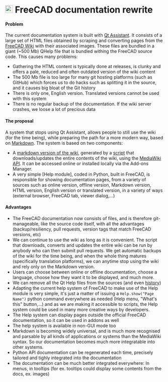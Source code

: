 # <img src="https://www.freecad.org/images/loader-freecad.gif" height="24" /> FreeCAD documentation rewrite



#### Problem

The current documentation system is built with [Qt Assistant](https://doc.qt.io/qt-5/assistant-quick-guide.html). It consists of a large set of HTML files obtained by scraping and converting pages from the [FreeCAD Wiki][Wiki] with their associated images. These files are bundled in a giant (~500 Mb) QHelp file that is bundled withing the FreeCAD source code. This causes many problems:

* Gathering the HTML content is typically done at releases, is clunky and offers a pale, reduced and often outdated version of the wiki content
* The 500 Mb file is too large for many git hosting platforms (such as GitHub) which forces us to do hacks such as splitting it in the source, and it causes big bloat of the Git history
* There is only one, English version. Translated versions cannot be used with this system
* There is no regular backup of the documentation. If the wiki server crashes, we loose a lot of precious data



#### The proposal

A system that stops using Qt Assistant, allows people to still use the wiki (for the time being), while preparing the path for a more modern way, based on [Markdown](https://en.wikipedia.org/wiki/Markdown). The system is based on two components:

* A [markdown version of the wiki](https://github.com/FreeCAD/FreeCAD-documentation), generated by a [script](https://github.com/FreeCAD/FreeCAD-documentation/blob/main/migrate.py) that downloads/updates the entire contents of the wiki, using the [MediaWiki API](https://www.mediawiki.org/wiki/API:Main_page). It can be accessed online or installed locally via the Add-ons Manager.
* A very simple [Help module], coded in Python, built in FreeCAD, is responsible for showing documentation pages, from a variety of sources such as online version, offline version, Markdown version, HTML version, English version or translated version, in a variety of ways (external browser, FreeCAD tab, viewer dialog,...)



#### Advantages

* The FreeCAD documentation now consists of files, and is therefore git-manageable, like the source code itself, with all the advantages (backup/resiliency, pull requests, version tags that match FreeCAD versions, etc)
* We can continue to use the wiki as long as it is convenient. The script that downloads, converts and updates the entire wiki can be run by anybody who can then submit pull requests. We get automatic backups of the wiki for the time being, and when the whole thing matures (specifically translation platforms), we can anytime stop using the wiki and rely only on the Markdown version.
* Users can choose between online or offline documentation, choose a language, choose how they want it to be displayed, and much more.
* We can remove all the Qt Help files from the sources (and even [history](https://docs.github.com/en/authentication/keeping-your-account-and-data-secure/removing-sensitive-data-from-a-repository))
* Adapting the current help system of FreeCAD to make use of the Help module is very simple, it's just a matter of issuing a `Help.show("Page Name")` python command everywhere as needed (Help menu, "What's this" button,...) and as we are making it accessible to scripts, the Help system could be used in many more creative ways by developers.
* The Help system can display pages outside the official FreeCAD documentation, so it can be used in addons as well
* The help system is available in non-GUI mode too
* Markdown is becoming widely universal, and is much more recognised and parsable by all kinds of applications or systems than the MediaWiki syntax. So our documentation becomes much more integratable into other systems.
* Python API documentation can be regenerated each time, precisely tailored and tighly integrated into the documentation
* The documentation can be much better integrated everywhere: In menus, in tooltips (for ex. tooltips could display some contents from the docs, ex. images)


[Wiki]: https://wiki.freecad.org